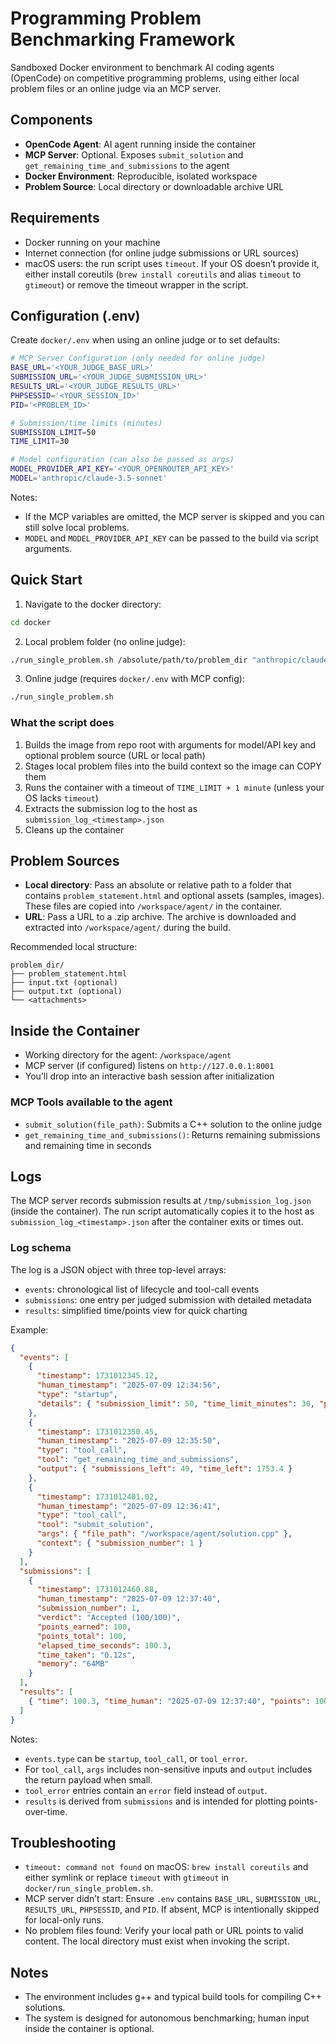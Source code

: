 # Programming Problem Benchmarking Framework

Sandboxed Docker environment to benchmark AI coding agents (OpenCode) on competitive programming problems, using either local problem files or an online judge via an MCP server.

## Components
- **OpenCode Agent**: AI agent running inside the container
- **MCP Server**: Optional. Exposes `submit_solution` and `get_remaining_time_and_submissions` to the agent
- **Docker Environment**: Reproducible, isolated workspace
- **Problem Source**: Local directory or downloadable archive URL

## Requirements
- Docker running on your machine
- Internet connection (for online judge submissions or URL sources)
- macOS users: the run script uses `timeout`. If your OS doesn’t provide it, either install coreutils (`brew install coreutils` and alias `timeout` to `gtimeout`) or remove the timeout wrapper in the script.

## Configuration (.env)
Create `docker/.env` when using an online judge or to set defaults:

```bash
# MCP Server Configuration (only needed for online judge)
BASE_URL='<YOUR_JUDGE_BASE_URL>'
SUBMISSION_URL='<YOUR_JUDGE_SUBMISSION_URL>'
RESULTS_URL='<YOUR_JUDGE_RESULTS_URL>'
PHPSESSID='<YOUR_SESSION_ID>'
PID='<PROBLEM_ID>'

# Submission/time limits (minutes)
SUBMISSION_LIMIT=50
TIME_LIMIT=30

# Model configuration (can also be passed as args)
MODEL_PROVIDER_API_KEY='<YOUR_OPENROUTER_API_KEY>'
MODEL='anthropic/claude-3.5-sonnet'
```

Notes:
- If the MCP variables are omitted, the MCP server is skipped and you can still solve local problems.
- `MODEL` and `MODEL_PROVIDER_API_KEY` can be passed to the build via script arguments.

## Quick Start
1) Navigate to the docker directory:
```bash
cd docker
```

2) Local problem folder (no online judge):
```bash
./run_single_problem.sh /absolute/path/to/problem_dir "anthropic/claude-3.5-sonnet" "<OPENROUTER_API_KEY>"
```

3) Online judge (requires `docker/.env` with MCP config):
```bash
./run_single_problem.sh
```

### What the script does
1. Builds the image from repo root with arguments for model/API key and optional problem source (URL or local path)
2. Stages local problem files into the build context so the image can COPY them
3. Runs the container with a timeout of `TIME_LIMIT + 1 minute` (unless your OS lacks `timeout`)
4. Extracts the submission log to the host as `submission_log_<timestamp>.json`
5. Cleans up the container

## Problem Sources
- **Local directory**: Pass an absolute or relative path to a folder that contains `problem_statement.html` and optional assets (samples, images). These files are copied into `/workspace/agent/` in the container.
- **URL**: Pass a URL to a .zip archive. The archive is downloaded and extracted into `/workspace/agent/` during the build.

Recommended local structure:
```
problem_dir/
├── problem_statement.html
├── input.txt (optional)
├── output.txt (optional)
└── <attachments>
```

## Inside the Container
- Working directory for the agent: `/workspace/agent`
- MCP server (if configured) listens on `http://127.0.0.1:8001`
- You’ll drop into an interactive bash session after initialization

### MCP Tools available to the agent
- `submit_solution(file_path)`: Submits a C++ solution to the online judge
- `get_remaining_time_and_submissions()`: Returns remaining submissions and remaining time in seconds

## Logs
The MCP server records submission results at `/tmp/submission_log.json` (inside the container). The run script automatically copies it to the host as `submission_log_<timestamp>.json` after the container exits or times out.

### Log schema
The log is a JSON object with three top-level arrays:

- `events`: chronological list of lifecycle and tool-call events
- `submissions`: one entry per judged submission with detailed metadata
- `results`: simplified time/points view for quick charting

Example:

```json
{
  "events": [
    {
      "timestamp": 1731012345.12,
      "human_timestamp": "2025-07-09 12:34:56",
      "type": "startup",
      "details": { "submission_limit": 50, "time_limit_minutes": 30, "pid": "1912" }
    },
    {
      "timestamp": 1731012350.45,
      "human_timestamp": "2025-07-09 12:35:50",
      "type": "tool_call",
      "tool": "get_remaining_time_and_submissions",
      "output": { "submissions_left": 49, "time_left": 1753.4 }
    },
    {
      "timestamp": 1731012401.02,
      "human_timestamp": "2025-07-09 12:36:41",
      "type": "tool_call",
      "tool": "submit_solution",
      "args": { "file_path": "/workspace/agent/solution.cpp" },
      "context": { "submission_number": 1 }
    }
  ],
  "submissions": [
    {
      "timestamp": 1731012460.88,
      "human_timestamp": "2025-07-09 12:37:40",
      "submission_number": 1,
      "verdict": "Accepted (100/100)",
      "points_earned": 100,
      "points_total": 100,
      "elapsed_time_seconds": 100.3,
      "time_taken": "0.12s",
      "memory": "64MB"
    }
  ],
  "results": [
    { "time": 100.3, "time_human": "2025-07-09 12:37:40", "points": 100 }
  ]
}
```

Notes:
- `events.type` can be `startup`, `tool_call`, or `tool_error`.
- For `tool_call`, `args` includes non-sensitive inputs and `output` includes the return payload when small.
- `tool_error` entries contain an `error` field instead of `output`.
- `results` is derived from `submissions` and is intended for plotting points-over-time.

## Troubleshooting
- `timeout: command not found` on macOS: `brew install coreutils` and either symlink or replace `timeout` with `gtimeout` in `docker/run_single_problem.sh`.
- MCP server didn’t start: Ensure `.env` contains `BASE_URL`, `SUBMISSION_URL`, `RESULTS_URL`, `PHPSESSID`, and `PID`. If absent, MCP is intentionally skipped for local-only runs.
- No problem files found: Verify your local path or URL points to valid content. The local directory must exist when invoking the script.

## Notes
- The environment includes g++ and typical build tools for compiling C++ solutions.
- The system is designed for autonomous benchmarking; human input inside the container is optional.
